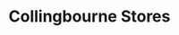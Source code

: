 ---
title: "Collingbourne Stores"
url: /collingbourne-ducis/collingbourne-stores/
shop: convenience
---